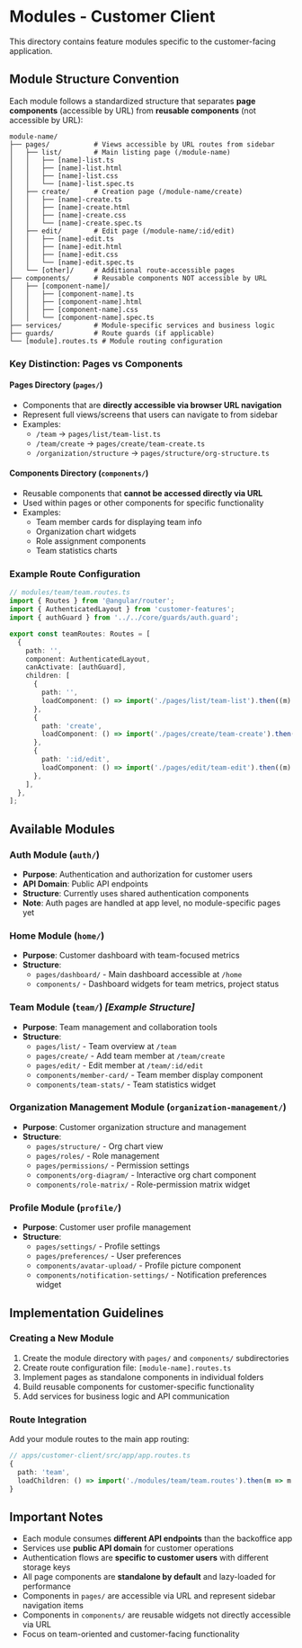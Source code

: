 # Modules - Customer Client

This directory contains feature modules specific to the customer-facing application.

## Module Structure Convention

Each module follows a standardized structure that separates **page components** (accessible by URL) from **reusable components** (not accessible by URL):

```
module-name/
├── pages/           # Views accessible by URL routes from sidebar
│   ├── list/        # Main listing page (/module-name)
│   │   ├── [name]-list.ts
│   │   ├── [name]-list.html
│   │   ├── [name]-list.css
│   │   └── [name]-list.spec.ts
│   ├── create/      # Creation page (/module-name/create)
│   │   ├── [name]-create.ts
│   │   ├── [name]-create.html
│   │   ├── [name]-create.css
│   │   └── [name]-create.spec.ts
│   ├── edit/        # Edit page (/module-name/:id/edit)
│   │   ├── [name]-edit.ts
│   │   ├── [name]-edit.html
│   │   ├── [name]-edit.css
│   │   └── [name]-edit.spec.ts
│   └── [other]/     # Additional route-accessible pages
├── components/      # Reusable components NOT accessible by URL
│   ├── [component-name]/
│   │   ├── [component-name].ts
│   │   ├── [component-name].html
│   │   ├── [component-name].css
│   │   └── [component-name].spec.ts
├── services/        # Module-specific services and business logic
├── guards/          # Route guards (if applicable)
└── [module].routes.ts # Module routing configuration
```

### Key Distinction: Pages vs Components

#### **Pages Directory (`pages/`)**

- Components that are **directly accessible via browser URL navigation**
- Represent full views/screens that users can navigate to from sidebar
- Examples:
  - `/team` → `pages/list/team-list.ts`
  - `/team/create` → `pages/create/team-create.ts`
  - `/organization/structure` → `pages/structure/org-structure.ts`

#### **Components Directory (`components/`)**

- Reusable components that **cannot be accessed directly via URL**
- Used within pages or other components for specific functionality
- Examples:
  - Team member cards for displaying team info
  - Organization chart widgets
  - Role assignment components
  - Team statistics charts

### Example Route Configuration

```typescript
// modules/team/team.routes.ts
import { Routes } from '@angular/router';
import { AuthenticatedLayout } from 'customer-features';
import { authGuard } from '../../core/guards/auth.guard';

export const teamRoutes: Routes = [
  {
    path: '',
    component: AuthenticatedLayout,
    canActivate: [authGuard],
    children: [
      {
        path: '',
        loadComponent: () => import('./pages/list/team-list').then((m) => m.TeamList),
      },
      {
        path: 'create',
        loadComponent: () => import('./pages/create/team-create').then((m) => m.TeamCreate),
      },
      {
        path: ':id/edit',
        loadComponent: () => import('./pages/edit/team-edit').then((m) => m.TeamEdit),
      },
    ],
  },
];
```

## Available Modules

### Auth Module (`auth/`)

- **Purpose**: Authentication and authorization for customer users
- **API Domain**: Public API endpoints
- **Structure**: Currently uses shared authentication components
- **Note**: Auth pages are handled at app level, no module-specific pages yet

### Home Module (`home/`)

- **Purpose**: Customer dashboard with team-focused metrics
- **Structure**:
  - `pages/dashboard/` - Main dashboard accessible at `/home`
  - `components/` - Dashboard widgets for team metrics, project status

### Team Module (`team/`) _[Example Structure]_

- **Purpose**: Team management and collaboration tools
- **Structure**:
  - `pages/list/` - Team overview at `/team`
  - `pages/create/` - Add team member at `/team/create`
  - `pages/edit/` - Edit member at `/team/:id/edit`
  - `components/member-card/` - Team member display component
  - `components/team-stats/` - Team statistics widget

### Organization Management Module (`organization-management/`)

- **Purpose**: Customer organization structure and management
- **Structure**:
  - `pages/structure/` - Org chart view
  - `pages/roles/` - Role management
  - `pages/permissions/` - Permission settings
  - `components/org-diagram/` - Interactive org chart component
  - `components/role-matrix/` - Role-permission matrix widget

### Profile Module (`profile/`)

- **Purpose**: Customer user profile management
- **Structure**:
  - `pages/settings/` - Profile settings
  - `pages/preferences/` - User preferences
  - `components/avatar-upload/` - Profile picture component
  - `components/notification-settings/` - Notification preferences widget

## Implementation Guidelines

### Creating a New Module

1. Create the module directory with `pages/` and `components/` subdirectories
2. Create route configuration file: `[module-name].routes.ts`
3. Implement pages as standalone components in individual folders
4. Build reusable components for customer-specific functionality
5. Add services for business logic and API communication

### Route Integration

Add your module routes to the main app routing:

```typescript
// apps/customer-client/src/app/app.routes.ts
{
  path: 'team',
  loadChildren: () => import('./modules/team/team.routes').then(m => m.teamRoutes)
}
```

## Important Notes

- Each module consumes **different API endpoints** than the backoffice app
- Services use **public API domain** for customer operations
- Authentication flows are **specific to customer users** with different storage keys
- All page components are **standalone by default** and lazy-loaded for performance
- Components in `pages/` are accessible via URL and represent sidebar navigation items
- Components in `components/` are reusable widgets not directly accessible via URL
- Focus on team-oriented and customer-facing functionality
